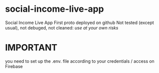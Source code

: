 # social-income-live-app
Social Income Live App
First proto deployed on github
Not tested (except usual), not debuged, not cleaned: _use at your own risks_

# IMPORTANT
you need to set up the .env. file according to your credentials / access on Firebase

